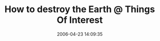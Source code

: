 ---
date: 2006-04-23 14:09:35
link:
  source: delicious
  source_url: https://del.icio.us/roytang
  text: How to destroy the Earth @ Things Of Interest
  url: http://qntm.org/destroy
slug: how-to-destroy-the-earth-things-of-interest
source: delicious
tags:
- funny
- cool
title: How to destroy the Earth @ Things Of Interest
---